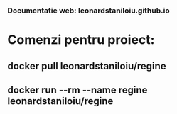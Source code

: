 ### Documentatie web: leonardstaniloiu.github.io

# Comenzi pentru proiect:

## docker pull leonardstaniloiu/regine
## docker run --rm --name regine leonardstaniloiu/regine
